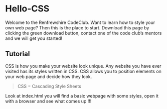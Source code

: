# Hello-CSS

Welcome to the Renfrewshire CodeClub. Want to learn how to style your own web page? Then this is the place to start. Download this page by clicking the green download button, contact one of the code club’s mentors and we will get you started!

## Tutorial

CSS is how you make your website look unique. Any website you have ever visited has its styles written in CSS. CSS allows you to position elements on your web page and decide how they look.

> CSS = Cascading Style Sheets

Look at index.html you will find a basic webpage with some styles, open it with a browser and see what comes up !!!